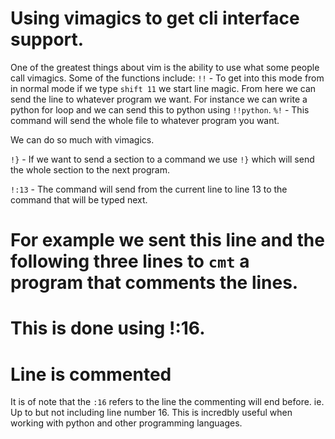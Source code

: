 # Using vimagics to get cli interface support.

One of the greatest things about vim is the ability to use what some people call vimagics. Some of the functions include: 
`!!` - To get into this mode from in normal mode if we type `shift 11` we start line magic. From here we can send the line to whatever program we want. For instance we can write a python for loop and we can send this to python using `!!python`. 
`%!` - This command will send the whole file to whatever program you want.

We can do so much with vimagics.

`!}` - If we want to send a section to a command we use `!}` which will send the whole section to the next program.

`!:13` - The command will send from the current line to line 13 to the command that will be typed next.

# For example we sent this line and the following three lines to `cmt` a program that comments the lines.
# This is done using !:16.
# Line is commented

It is of note that the `:16` refers to the line the commenting will end before. ie. Up to but not including line number 16. This is incredbly useful when working with python and other programming languages.

 

